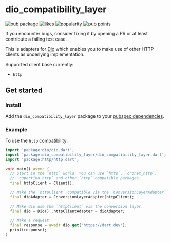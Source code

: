 # dio_compatibility_layer

[![pub package](https://img.shields.io/pub/v/dio_compatibility_layer.svg)](https://pub.dev/packages/dio_compatibility_layer)
[![likes](https://img.shields.io/pub/likes/dio_compatibility_layer)](https://pub.dev/packages/dio_compatibility_layer/score)
[![popularity](https://img.shields.io/pub/popularity/dio_compatibility_layer)](https://pub.dev/packages/dio_compatibility_layer/score)
[![pub points](https://img.shields.io/pub/points/dio_compatibility_layer)](https://pub.dev/packages/dio_compatibility_layer/score)

If you encounter bugs, consider fixing it by opening a PR or at least contribute a failing test case.

This is adapters for [Dio](https://pub.dev/packages/dio)
which enables you to make use of other HTTP clients as underlying implementation.

Supported client base currently:
- `http`

## Get started

### Install

Add the `dio_compatibility_layer` package to your
[pubspec dependencies](https://pub.dev/packages/dio_compatibility_layer/install).

### Example

To use the `http` compatibility:

```dart
import 'package:dio/dio.dart';
import 'package:dio_compatibility_layer/dio_compatibility_layer.dart';
import 'package:http/http.dart';

void main() async {
  // Start in the `http` world. You can use `http`, `cronet_http`,
  // `cupertino_http` and other `http` compatible packages.
  final httpClient = Client();

  // Make the `httpClient` compatible via the `ConversionLayerAdapter` class.
  final dioAdapter = ConversionLayerAdapter(httpClient);

  // Make dio use the `httpClient` via the conversion layer.
  final dio = Dio()..httpClientAdapter = dioAdapter;

  // Make a request
  final response = await dio.get('https://dart.dev');
  print(response);
}
```
